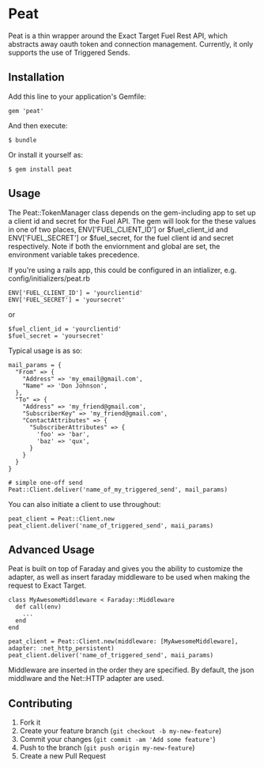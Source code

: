 # Peat

Peat is a thin wrapper around the Exact Target Fuel Rest API, which abstracts away oauth token and connection management.
Currently, it only supports the use of Triggered Sends.

## Installation

Add this line to your application's Gemfile:

    gem 'peat'

And then execute:

    $ bundle

Or install it yourself as:

    $ gem install peat

## Usage

The Peat::TokenManager class depends on the gem-including app to set up a client id and secret for the Fuel API.
The gem will look for the these values in one of two places, ENV['FUEL_CLIENT_ID'] or $fuel_client_id and ENV['FUEL_SECRET'] or $fuel_secret,
for the fuel client id and secret respectively. Note if both the enviornment and global are set, the environment variable takes precedence.

If you're using a rails app, this could be configured in an intializer, e.g. config/initializers/peat.rb

```
ENV['FUEL_CLIENT_ID'] = 'yourclientid'
ENV['FUEL_SECRET'] = 'yoursecret'
```

or

```
$fuel_client_id = 'yourclientid'
$fuel_secret = 'yoursecret'
```

Typical usage is as so:

```
mail_params = {
  "From" => {
    "Address" => 'my_email@gmail.com',
    "Name" => 'Don Johnson',
  },
  "To" => {
    "Address" => 'my_friend@gmail.com',
    "SubscriberKey" => 'my_friend@gmail.com',
    "ContactAttributes" => {
      "SubscriberAttributes" => {
        'foo' => 'bar',
        'baz' => 'qux',
      }
    }
  }
}

# simple one-off send
Peat::Client.deliver('name_of_my_triggered_send', mail_params)
```

You can also initiate a client to use throughout:

```
peat_client = Peat::Client.new
peat_client.deliver('name_of_triggered_send', maii_params)
```

## Advanced Usage

Peat is built on top of Faraday and gives you the ability to 
customize the adapter, as well as insert faraday middleware 
to be used when making the request to Exact Target.

```
class MyAwesomeMiddleware < Faraday::Middleware
  def call(env)
    ...
  end
end

peat_client = Peat::Client.new(middleware: [MyAwesomeMiddleware], adapter: :net_http_persistent)
peat_client.deliver('name_of_triggered_send', maii_params)
```

Middleware are inserted in the order they are specified. By default,
the json middlware and the Net::HTTP adapter are used.

## Contributing

1. Fork it 
2. Create your feature branch (`git checkout -b my-new-feature`)
3. Commit your changes (`git commit -am 'Add some feature'`)
4. Push to the branch (`git push origin my-new-feature`)
5. Create a new Pull Request

